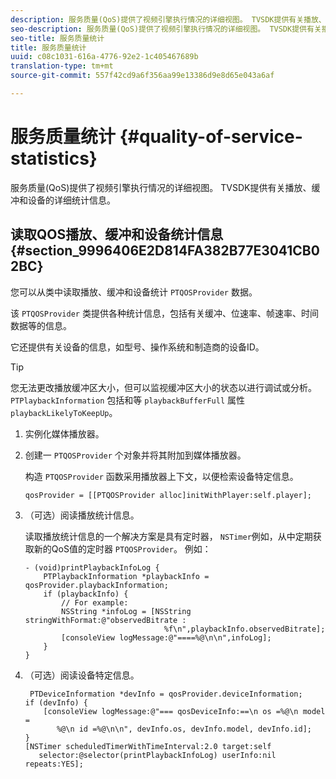 ```yaml
---
description: 服务质量(QoS)提供了视频引擎执行情况的详细视图。 TVSDK提供有关播放、缓冲和设备的详细统计信息。
seo-description: 服务质量(QoS)提供了视频引擎执行情况的详细视图。 TVSDK提供有关播放、缓冲和设备的详细统计信息。
seo-title: 服务质量统计
title: 服务质量统计
uuid: c08c1031-616a-4776-92e2-1c405467689b
translation-type: tm+mt
source-git-commit: 557f42cd9a6f356aa99e13386d9e8d65e043a6af

---
```



# 服务质量统计 {#quality-of-service-statistics}

服务质量(QoS)提供了视频引擎执行情况的详细视图。 TVSDK提供有关播放、缓冲和设备的详细统计信息。

## 读取QOS播放、缓冲和设备统计信息 {#section_9996406E2D814FA382B77E3041CB02BC}

您可以从类中读取播放、缓冲和设备统计 `PTQOSProvider` 数据。

该 `PTQOSProvider` 类提供各种统计信息，包括有关缓冲、位速率、帧速率、时间数据等的信息。

它还提供有关设备的信息，如型号、操作系统和制造商的设备ID。

>[!TIP]
>
>您无法更改播放缓冲区大小，但可以监视缓冲区大小的状态以进行调试或分析。 `PTPlaybackInformation` 包括和等 `playbackBufferFull` 属性 `playbackLikelyToKeepUp`。

1. 实例化媒体播放器。
1. 创建一 `PTQOSProvider` 个对象并将其附加到媒体播放器。

   构造 `PTQOSProvider` 函数采用播放器上下文，以便检索设备特定信息。

   ```
   qosProvider = [[PTQOSProvider alloc]initWithPlayer:self.player]; 
   ```

1. （可选）阅读播放统计信息。

   读取播放统计信息的一个解决方案是具有定时器， `NSTimer`例如，从中定期获取新的QoS值的定时器 `PTQOSProvider`。 例如：

   ```
   - (void)printPlaybackInfoLog { 
       PTPlaybackInformation *playbackInfo = qosProvider.playbackInformation;  
       if (playbackInfo) { 
           // For example: 
           NSString *infoLog = [NSString stringWithFormat:@"observedBitrate :  
                                  %f\n",playbackInfo.observedBitrate]; 
           [consoleView logMessage:@"====%@\n\n",infoLog]; 
       } 
   }
   ```

1. （可选）阅读设备特定信息。

   ```
    PTDeviceInformation *devInfo = qosProvider.deviceInformation; 
   if (devInfo) { 
       [consoleView logMessage:@"=== qosDeviceInfo:==\n os =%@\n model =  
          %@\n id =%@\n\n", devInfo.os, devInfo.model, devInfo.id]; 
   } 
   [NSTimer scheduledTimerWithTimeInterval:2.0 target:self  
      selector:@selector(printPlaybackInfoLog) userInfo:nil repeats:YES];
   ```
